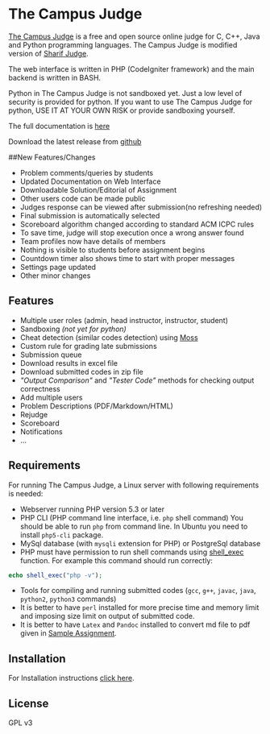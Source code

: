 # The Campus Judge

[The Campus Judge](https://github.com/shubham1559/The-Campus-Judge/) is a free and open source online judge for C, C++, Java and Python programming languages.
The Campus Judge is modified version of [Sharif Judge](https://github.com/mjnaderi/Sharif-Judge).

The web interface is written in PHP (CodeIgniter framework) and the main backend is written in BASH.

Python in The Campus Judge is not sandboxed yet. Just a low level of security is provided for python.
If you want to use The Campus Judge for python, USE IT AT YOUR OWN RISK or provide sandboxing yourself.

The full documentation is [here](https://github.com/shubham1559/The-Campus-Judge/tree/master/docs)

Download the latest release from [github](https://github.com/shubham1559/The-Campus-Judge/)


##New Features/Changes
* Problem comments/queries by students
* Updated Documentation on Web Interface
* Downloadable Solution/Editorial of Assignment
* Other users code can be made public
* Judges response can be viewed after submission(no refreshing needed)
* Final submission is automatically selected
* Scoreboard algorithm changed according to standard ACM ICPC rules
* To save time, judge will stop execution once a wrong answer found
* Team profiles now have details of members
* Nothing is visible to students before assignment begins
* Countdown timer also shows time to start with proper messages
* Settings page updated
* Other minor changes


## Features
  * Multiple user roles (admin, head instructor, instructor, student)
  * Sandboxing _(not yet for python)_
  * Cheat detection (similar codes detection) using [Moss](http://theory.stanford.edu/~aiken/moss/)
  * Custom rule for grading late submissions
  * Submission queue
  * Download results in excel file
  * Download submitted codes in zip file
  * _"Output Comparison"_ and _"Tester Code"_ methods for checking output correctness
  * Add multiple users
  * Problem Descriptions (PDF/Markdown/HTML)
  * Rejudge
  * Scoreboard
  * Notifications
  * ...

## Requirements

For running The Campus Judge, a Linux server with following requirements is needed:

* Webserver running PHP version 5.3 or later
* PHP CLI (PHP command line interface, i.e. `php` shell command)
You should be able to run `php` from command line. In Ubuntu you need to install `php5-cli` package.
* MySql database (with `mysqli` extension for PHP) or PostgreSql database
* PHP must have permission to run shell commands using [shell_exec](http://www.php.net/manual/en/function.shell-exec.php) function.
For example this command should run correctly:
```php
echo shell_exec("php -v");
```
* Tools for compiling and running submitted codes (`gcc`, `g++`, `javac`, `java`, `python2`, `python3` commands)
* It is better to have `perl` installed for more precise time and memory limit and imposing size limit on output of submitted code.
* It is better to have `Latex` and `Pandoc` installed to convert md file to pdf given in [Sample Assignment](sample_assignment.md). 

## Installation

For Installation instructions [click here](installation.md).


## License

GPL v3
